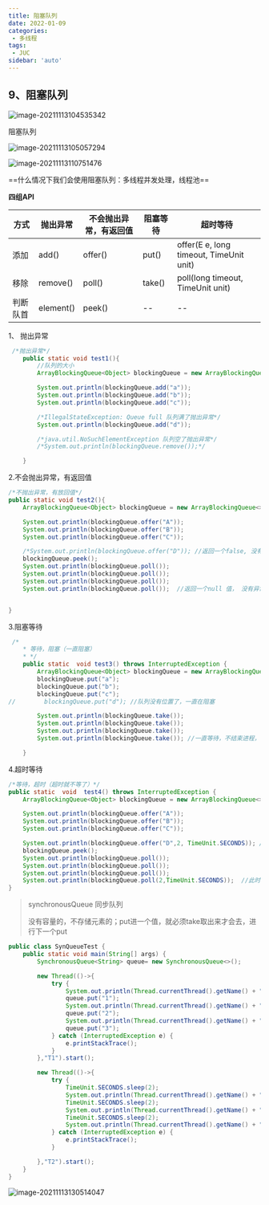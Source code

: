```yaml
---
title: 阻塞队列
date: 2022-01-09
categories:
 - 多线程
tags:
 - JUC
sidebar: 'auto'
---
```

## 9、阻塞队列

![image-20211113104535342](https://gitee.com/yishenlaoban/git-typore/raw/master/images/image-20211113104535342.png) 

阻塞队列

![image-20211113105057294](https://gitee.com/yishenlaoban/git-typore/raw/master/images/image-20211113105057294.png)  

![image-20211113110751476](https://gitee.com/yishenlaoban/git-typore/raw/master/images/image-20211113110751476.png) 

==什么情况下我们会使用阻塞队列：多线程并发处理，线程池==

**四组API**

| 方式     | 抛出异常  | 不会抛出异常，有返回值 | 阻塞等待 | 超时等待                                |
| -------- | --------- | ---------------------- | -------- | --------------------------------------- |
| 添加     | add()     | offer()                | put()    | offer(E e, long timeout, TimeUnit unit) |
| 移除     | remove()  | poll()                 | take()   | poll(long timeout, TimeUnit unit)       |
| 判断队首 | element() | peek()                 | --       | --                                      |

1、  抛出异常

```java
 /*抛出异常*/
    public static void test1(){
        //队列的大小
        ArrayBlockingQueue<Object> blockingQueue = new ArrayBlockingQueue<>(3);

        System.out.println(blockingQueue.add("a"));
        System.out.println(blockingQueue.add("b"));
        System.out.println(blockingQueue.add("c"));

        /*IllegalStateException: Queue full 队列满了抛出异常*/
        System.out.println(blockingQueue.add("d"));

        /*java.util.NoSuchElementException 队列空了抛出异常*/
        /*System.out.println(blockingQueue.remove());*/

    }
```



2.不会抛出异常，有返回值

```java
/*不抛出异常，有放回值*/
public static void test2(){
    ArrayBlockingQueue<Object> blockingQueue = new ArrayBlockingQueue<>(3);

    System.out.println(blockingQueue.offer("A"));
    System.out.println(blockingQueue.offer("B"));
    System.out.println(blockingQueue.offer("C"));

    /*System.out.println(blockingQueue.offer("D")); //返回一个false, 没有抛出异常*/
    blockingQueue.peek();
    System.out.println(blockingQueue.poll());
    System.out.println(blockingQueue.poll());
    System.out.println(blockingQueue.poll());
    System.out.println(blockingQueue.poll());  //返回一个null 值， 没有异常


}
```



3.阻塞等待

```java
 /*
    * 等待，阻塞（一直阻塞）
    * */
    public static  void test3() throws InterruptedException {
        ArrayBlockingQueue<Object> blockingQueue = new ArrayBlockingQueue<>(3);
        blockingQueue.put("a");
        blockingQueue.put("b");
        blockingQueue.put("c");
//        blockingQueue.put("d"); //队列没有位置了，一直在阻塞

        System.out.println(blockingQueue.take());
        System.out.println(blockingQueue.take());
        System.out.println(blockingQueue.take());
        System.out.println(blockingQueue.take()); //一直等待，不结束进程，也不报错

    }
```



4.超时等待

```java
/*等待，超时（超时就不等了）*/
public static  void  test4() throws InterruptedException {
    ArrayBlockingQueue<Object> blockingQueue = new ArrayBlockingQueue<>(3);

    System.out.println(blockingQueue.offer("A"));
    System.out.println(blockingQueue.offer("B"));
    System.out.println(blockingQueue.offer("C"));

    System.out.println(blockingQueue.offer("D",2, TimeUnit.SECONDS)); //此时队列满了，等待两秒结束这一步，向下执行
    blockingQueue.peek();
    System.out.println(blockingQueue.poll());
    System.out.println(blockingQueue.poll());
    System.out.println(blockingQueue.poll());
    System.out.println(blockingQueue.poll(2,TimeUnit.SECONDS));  //此时的队列为空，等待两秒退出
}
```



> synchronousQueue 同步队列
>
> 没有容量的，不存储元素的；put进一个值，就必须take取出来才会去，进行下一个put

```java
public class SynQueueTest {
    public static void main(String[] args) {
        SynchronousQueue<String> queue= new SynchronousQueue<>();

        new Thread(()->{
            try {
                System.out.println(Thread.currentThread().getName() + ":put 1");
                queue.put("1");
                System.out.println(Thread.currentThread().getName() + ":put 2");
                queue.put("2");
                System.out.println(Thread.currentThread().getName() + ":put 3");
                queue.put("3");
            } catch (InterruptedException e) {
                e.printStackTrace();
            }
        },"T1").start();

        new Thread(()->{
            try {
                TimeUnit.SECONDS.sleep(2);
                System.out.println(Thread.currentThread().getName() + "===>" + queue.take());
                TimeUnit.SECONDS.sleep(2);
                System.out.println(Thread.currentThread().getName() + "===>" + queue.take());
                TimeUnit.SECONDS.sleep(2);
                System.out.println(Thread.currentThread().getName() + "===>" + queue.take());
            } catch (InterruptedException e) {
                e.printStackTrace();
            }

        },"T2").start();
    }
}
```

![image-20211113130514047](https://gitee.com/yishenlaoban/git-typore/raw/master/images/image-20211113130514047.png)